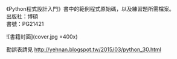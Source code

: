 《Python程式設計入門》書中的範例程式原始碼，以及練習題所需檔案。<br/>
出版社：博碩<br/>
書號：PG21421<br/>

![書籍封面](cover.jpg =400x)

勘誤表請見
http://yehnan.blogspot.tw/2015/03/python_30.html
